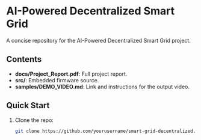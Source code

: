 # AI-Powered Decentralized Smart Grid

A concise repository for the AI-Powered Decentralized Smart Grid project.

## Contents

- **docs/Project_Report.pdf**: Full project report.
- **src/**: Embedded firmware source.
- **samples/DEMO_VIDEO.md**: Link and instructions for the output video.

## Quick Start

1. Clone the repo:

   ```bash
   git clone https://github.com/yourusername/smart-grid-decentralized.git

